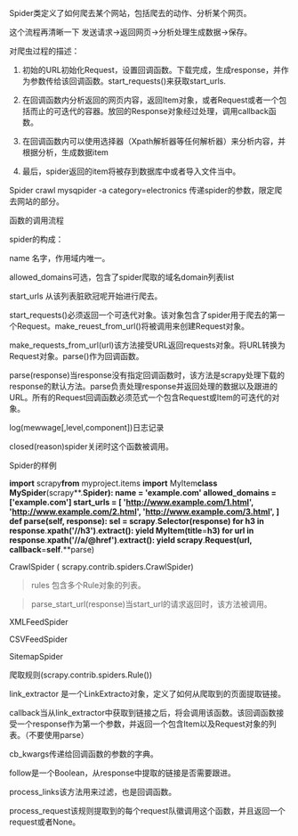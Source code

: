 Spider类定义了如何爬去某个网站，包括爬去的动作、分析某个网页。

这个流程再清晰一下 发送请求-\>返回网页-\>分析处理生成数据-\>保存。

对爬虫过程的描述：

1.  初始的URL初始化Request，设置回调函数。下载完成，生成response，并作为参数传给该回调函数。start_requests()来获取start_urls.

2.  在回调函数内分析返回的网页内容，返回Item对象，或者Request或者一个包括而止的可迭代的容器。放回的Response对象经过处理，调用callback函数。

3.  在回调函数内可以使用选择器（Xpath解析器等任何解析器）来分析内容，并根据分析，生成数据item

4.  最后，spider返回的item将被存到数据库中或者导入文件当中。

Spider crawl mysqpider -a category=electronics
传递spider的参数，限定爬去网站的部分。

函数的调用流程

spider的构成：

name 名字，作用域内唯一。

allowed_domains可选，包含了spider爬取的域名domain列表list

start_urls 从该列表脏欧冠呢开始进行爬去。

start_requests()必须返回一个可迭代对象。该对象包含了spider用于爬去的第一个Request。make_reuest_from_url()将被调用来创建Request对象。

make_requests_from_url(url)该方法接受URL返回requests对象。将URL转换为Request对象。parse()作为回调函数。

parse(response)当response没有指定回调函数时，该方法是scrapy处理下载的response的默认方法。parse负责处理response并返回处理的数据以及跟进的URL。所有的Request回调函数必须范式一个包含Request或Item的可迭代的对象。

log(mewwage[,level,component])日志记录

closed(reason)spider关闭时这个函数被调用。

Spider的样例

**import** scrapy**from** myproject.items **import** MyItem**class**
**MySpider**(scrapy**.**Spider): name **=** 'example.com' allowed_domains **=**
['example.com'] start_urls **=** [ 'http://www.example.com/1.html',
'http://www.example.com/2.html', 'http://www.example.com/3.html', ] **def**
**parse**(self, response): sel **=** scrapy**.**Selector(response) **for** h3
**in** response**.**xpath('//h3')**.**extract(): **yield** MyItem(title**=**h3)
**for** url **in** response**.**xpath('//a/@href')**.**extract(): **yield**
scrapy**.**Request(url, callback**=**self**.**parse)

CrawlSpider ( scrapy.contrib.spiders.CrawlSpider)

>   rules 包含多个Rule对象的列表。

>   parse_start_url(response)当start_url的请求返回时，该方法被调用。

XMLFeedSpider

CSVFeedSpider

SitemapSpider

爬取规则(scrapy.contrib.spiders.Rule())

link_extractor 是一个LinkExtracto对象，定义了如何从爬取到的页面提取链接。

callback当从link_extractor中获取到链接之后，将会调用该函数。该回调函数接受一个response作为第一个参数，并返回一个包含Item以及Request对象的列表。（不要使用parse）

cb_kwargs传递给回调函数的参数的字典。

follow是一个Boolean，从response中提取的链接是否需要跟进。

process_links该方法用来过滤，也是回调函数。

process_request该规则提取到的每个request队徽调用这个函数，并且返回一个request或者None。
